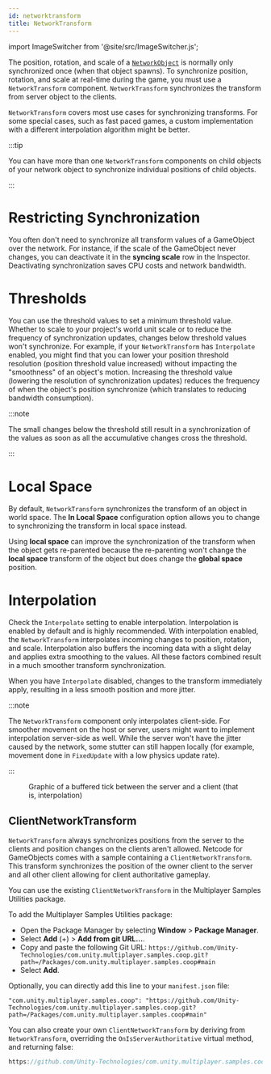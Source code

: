 ```yaml
---
id: networktransform
title: NetworkTransform
---
```


import ImageSwitcher from '@site/src/ImageSwitcher.js';

The position, rotation, and scale of a [`NetworkObject`](../basics/networkobject.md) is normally only synchronized once (when that object spawns). To synchronize position, rotation, and scale at real-time during the game, you must use a `NetworkTransform` component. `NetworkTransform` synchronizes the transform from server object to the clients.

`NetworkTransform` covers most use cases for synchronizing transforms. For some special cases, such as fast paced games, a custom implementation with a different interpolation algorithm might be better.

:::tip

You can have more than one `NetworkTransform` components on child objects of your network object to synchronize individual positions of child objects.

:::

# Restricting Synchronization

You often don't need to synchronize all transform values of a GameObject over the network. For instance, if the scale of the GameObject never changes, you can deactivate it in the **syncing scale** row in the Inspector. Deactivating synchronization saves CPU costs and network bandwidth.

# Thresholds

You can use the threshold values to set a minimum threshold value. Whether to scale to your project's world unit scale or to reduce the frequency of synchronization updates, changes below threshold values won't synchronize. For example, if your `NetworkTransform` has `Interpolate` enabled, you might find that you can lower your position threshold resolution (position threshold value increased) without impacting the "smoothness" of an object's motion. Increasing the threshold value (lowering the resolution of synchronization updates) reduces the frequency of when the object's position synchronize (which translates to reducing bandwidth consumption).

:::note

The small changes below the threshold still result in a synchronization of the values as soon as all the accumulative changes cross the threshold.

:::

# Local Space

By default, `NetworkTransform` synchronizes the transform of an object in world space. The **In Local Space** configuration option allows you to change to synchronizing the transform in local space instead.

Using **local space** can improve the synchronization of the transform when the object gets re-parented because the re-parenting won't change the **local space** transform of the object but does change the **global space** position.

# Interpolation

Check the `Interpolate` setting to enable interpolation. Interpolation is enabled by default and is highly recommended. With interpolation enabled, the `NetworkTransform` interpolates incoming changes to position, rotation, and scale. Interpolation also buffers the incoming data with a slight delay and applies extra smoothing to the values. All these factors combined result in a much smoother transform synchronization.

When you have `Interpolate` disabled, changes to the transform immediately apply, resulting in a less smooth position and more jitter.

:::note

The `NetworkTransform` component only interpolates client-side. For smoother movement on the host or server, users might want to implement interpolation server-side as well. While the server won't have the jitter caused by the network, some stutter can still happen locally (for example, movement done in `FixedUpdate` with a low physics update rate).

:::

<figure>
<ImageSwitcher
lightImageSrc="/img/BufferedTick.png?text=LightMode"
darkImageSrc="/img/BufferedTick_Dark.png?text=DarkMode"/>
  <figcaption>Graphic of a buffered tick between the server and a client (that is, interpolation)</figcaption>
</figure>

## ClientNetworkTransform

`NetworkTransform` always synchronizes positions from the server to the clients and position changes on the clients aren't allowed. Netcode for GameObjects comes with a sample containing a `ClientNetworkTransform`. This transform synchronizes the position of the owner client to the server and all other client allowing for client authoritative gameplay.

You can use the existing `ClientNetworkTransform` in the Multiplayer Samples Utilities package.<br />

To add the Multiplayer Samples Utilities package:

* Open the Package Manager by selecting **Window** > **Package Manager**.
* Select **Add** (+) > **Add from git URL…**.
* Copy and paste the following Git URL: `https://github.com/Unity-Technologies/com.unity.multiplayer.samples.coop.git?path=/Packages/com.unity.multiplayer.samples.coop#main`
* Select **Add**.

Optionally, you can directly add this line to your `manifest.json` file:

`"com.unity.multiplayer.samples.coop": "https://github.com/Unity-Technologies/com.unity.multiplayer.samples.coop.git?path=/Packages/com.unity.multiplayer.samples.coop#main"`

You can also create your own `ClientNetworkTransform` by deriving from `NetworkTransform`, overriding the `OnIsServerAuthoritative` virtual method, and returning false:

```csharp reference
https://github.com/Unity-Technologies/com.unity.multiplayer.samples.coop/blob/main/Packages/com.unity.multiplayer.samples.coop/Utilities/Net/ClientAuthority/ClientNetworkTransform.cs
```
